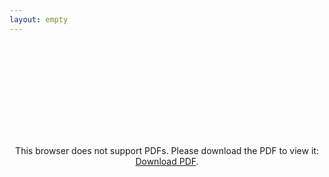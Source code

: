 ```yaml
---
layout: empty
---
```

<center>
<object data="/iniziative/sopravvivenzadalbasso/controguide/lab15_20.pdf" type="application/pdf" width="1280px" height="1280px">
    <embed src="/iniziative/sopravvivenzadalbasso/controguide/lab15_20.pdf">
        <p>This browser does not support PDFs. Please download the PDF to view it: <a href="https://studentidisinistra.it/iniziative/sopravvivenzadalbasso/controguide/lab15_20.pdf">Download PDF</a>.</p>
  </embed>
</object>
</center>
